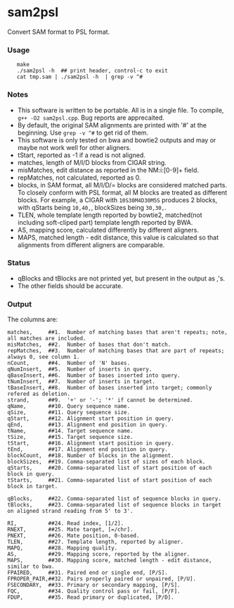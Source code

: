 # sam2psl
Convert SAM format to PSL format.

### Usage
```
   make  
   ./sam2psl -h  ## print header, control-c to exit  
   cat tmp.sam | ./sam2psl -h  | grep -v ^#
```

### Notes
- This software is written to be portable. All is in a single file. To compile, ```g++ -O2 sam2psl.cpp```. Bug reports are apprecaited.
- By default, the original SAM alignments are printed with '#' at the beginning. Use ```grep -v ^#``` to get rid of them.
- This software is only tested on bwa and bowtie2 outputs and may or maybe not work well for other aligners.
- tStart, reported as -1 if a read is not aligned.
- matches, length of M/I/D blocks from CIGAR string.
- misMatches, edit distance as reported in the NM:i:[0-9]+ field. 
- repMatches, not calculated, reported as 0.
- blocks, in SAM format, all M/I/D/= blocks are considered matched parts. To closely conform with PSL format, all M blocks are treated as different blocks. For example, a CIGAR with ```10S30M4D30M5S``` produces 2 blocks, with qStarts being ```10,40,```, blockSizes being ```30,30,```.  
- TLEN, whole template length reported by bowtie2, matched(not including soft-cliped part) template length reported by BWA.
- AS, mapping score, calculated differently by different aligners.
- MAPS, matched length - edit distance, this value is calculated so that alignments from different aligners are comparable.

### Status
- qBlocks and tBlocks are not printed yet, but present in the output as ,'s.
- The other fields should be accurate.

### Output
The columns are:

    matches,     ##1.  Number of matching bases that aren't repeats; note, all matches are included. 
    misMatches,  ##2.  Number of bases that don't match.
    repMatches,  ##3.  Number of matching bases that are part of repeats; always 0, see column 1.  
    nCount,      ##4.  Number of 'N' bases.
    qNumInsert,  ##5.  Number of inserts in query.
    qBaseInsert, ##6.  Number of bases inserted into query.
    tNumInsert,  ##7.  Number of inserts in target.
    tBaseInsert, ##8.  Number of bases inserted into target; commonly refered as deletion.
    strand,      ##9.  '+' or '-'; '*' if cannot be determined.
    qName,       ##10. Query sequence name.
    qSize,       ##11. Query sequence size.
    qStart,      ##12. Alignment start position in query.
    qEnd,        ##13. Alignment end position in query.
    tName,       ##14. Target sequence name.
    tSize,       ##15. Target sequence size.
    tStart,      ##16. Alignment start position in query.
    tEnd,        ##17. Alignment end position in query.
    blockCount,  ##18. Number of blocks in the alignment.
    blockSizes,  ##19. Comma-separated list of sizes of each block.
    qStarts,     ##20. Comma-separated list of start position of each block in query.
    tStarts,     ##21. Comma-separated list of start position of each block in target.

    qBlocks,     ##22. Comma-separated list of sequence blocks in query. 
    tBlocks,     ##23. Comma-separated list of sequence blocks in target on aligned strand reading from 5' to 3'. 

    RI,          ##24. Read index, [1/2].
    RNEXT,       ##25. Mate target, [=/chr].
    PNEXT,       ##26. Mate position, 0-based.
    TLEN,        ##27. Template length, reported by aligner. 
    MAPQ,        ##28. Mapping quality.
    AS,          ##29. Mapping score, reported by the aligner.
    MAPS,        ##30. Mapping score, matched length - edit distance, similar to bwa.
    FPAIRED,     ##31. Paired end or single end, [P/S].
    FPROPER_PAIR,##32. Pairs properly paired or unpaired, [P/U].
    FSECONDARY,  ##33. Primary or secondary mapping, [P/S].    
    FQC,         ##34. Quality control pass or fail, [P/F].
    FDUP,        ##35. Read primary or duplicated, [P/D].

